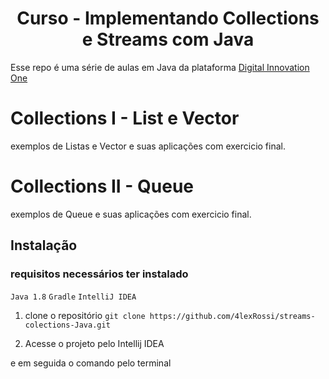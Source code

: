 <h1 align="center">Curso - Implementando Collections e Streams com Java</h1>

Esse repo é uma série de aulas em Java da plataforma 
[Digital Innovation One](https://digitalinnovation.one/sign-up?ref=QFX2ZVP4RU)

# Collections I - List e Vector

exemplos de Listas e Vector e suas aplicações com exercicio final.

# Collections II - Queue

exemplos de Queue e suas aplicações com exercicio final.

## Instalação

### requisitos necessários ter instalado
`Java 1.8`
`Gradle`
`IntelliJ IDEA`

1. clone o repositório `git clone https://github.com/4lexRossi/streams-colections-Java.git`

2. Acesse o projeto pelo Intellij IDEA

e em seguida o comando pelo terminal
